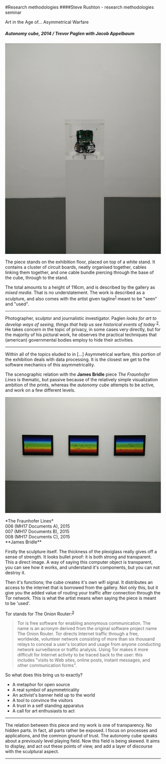 #Research methodologies
####Steve Rushton - research methodologies seminar

Art in the Age of... Asymmetrical Warfare

##### *Autonomy cube*, 2014 / Trevor Paglen with Jacob Appelbaum
![IMG_20150916_155837.jpg](IMG_20150916_155837.jpg)

The piece stands on the exhibition floor, placed on top of a white stand. It contains a cluster of circuit boards, neatly organised together, cables linking them together, and one cable bundle piercing through the base of the cube, through to the stand.

The total amounts to a height of 116cm, and is described by the gallery as *mixed media*. That is no understatement. The work is described as a sculpture, and also comes with the artist given tagline<sup>[1]</sup> meant to be "seen" and "used".

---

Photographer, sculptor and journalistic investigator. Paglen *looks for art to develop ways of seeing, things that help us see historical events of today* <sup>[2]</sup>. He takes concern in the topic of privacy, in some cases very directly, but for the majority of his pictural work, he observes the practical techniques that (american) governmental bodies employ to hide their activities.

---

Within all of the topics eluded to in [...] Asymmetrical warfare, this portion of the exhibition deals with data processing. It is the closest we get to the software mechanics of this asymmetricality.

The scenographic relation with the **James Bridle** piece *The Fraunhofer Lines* is thematic, but passive because of the relatively simple visualization ambition of the prints, whereas the *autonomy cube* attempts to be active, and work on a few different levels.

![IMG_20150916_155902.jpg](IMG_20150916_155902.jpg)
<figcaption>*The Fraunhofer Lines* <br>006 (MH17 Documents A), 2015 <br> 007 (MH17 Documents B), 2015 <br> 008 (MH17 Documents C), 2015 <br>**James Bridle**</figcation>

Firstly the sculpture itself. The thickness of the plexiglass really gives off a sense of strength. It looks bullet proof: it is both strong and transparent. This a direct image. A way of saying this computer object is transparent, you can see how it works, and understand it's components, but you can not destroy it.

Then it's functions; the cube creates it's own wifi signal. It distributes an access to the internet that is borrowed from the gallery. Not only this, but it give you the added value of routing your traffic after connection through the Tor network. This is what the artist means when saying the piece is meant to be 'used'.

Tor stands for The Onion Router:<sup>[3]</sup>
> Tor is free software for enabling anonymous communication. The name is an acronym derived from the original software project name The Onion Router. Tor directs Internet traffic through a free, worldwide, volunteer network consisting of more than six thousand relays to conceal a user's location and usage from anyone conducting network surveillance or traffic analysis. Using Tor makes it more difficult for Internet activity to be traced back to the user: this includes "visits to Web sites, online posts, instant messages, and other communication forms".

So what does this bring us to exactly?
- A metaphor for open source
- A real symbol of asymmetricality
- An activist's banner held up to the world
- A tool to convince the visitors
- A trust in a self standing apparatus
- A call for art enthusiasts to act

---

The relation between this piece and my work is one of transparency. No hidden parts. In fact, all parts rather be exposed. I focus on processes and applications, and the common ground of trust. The autonomy cube speaks about a previously level playing field. Now this field is being skewed. It aims to display, and act out these points of view, and add a layer of discourse with the sculptural aspect.

---

[1]: http://www.paglen.com/index.php?l=work&s=cube&i=5 "Artist website"
[2]: https://www.youtube.com/watch?v=SDxue3jGAug "transmediale 2014 keynote: Art as Evidence "
[3]: https://en.wikipedia.org/wiki/Tor_(anonymity_network) "Tor Anonymity Network - Wikipedia"

